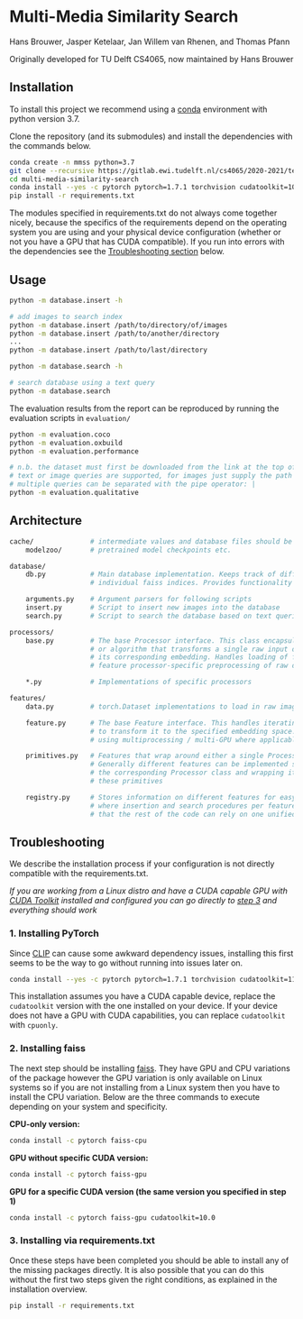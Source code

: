 # Multi-Media Similarity Search

Hans Brouwer, Jasper Ketelaar, Jan Willem van Rhenen, and Thomas Pfann

Originally developed for TU Delft CS4065, now maintained by Hans Brouwer

## Installation

To install this project we recommend using a [conda](https://docs.conda.io/en/latest/) environment with python version 3.7.

Clone the repository (and its submodules) and install the dependencies with the commands below.

```bash
conda create -n mmss python=3.7
git clone --recursive https://gitlab.ewi.tudelft.nl/cs4065/2020-2021/team23/multi-media-similarity-search.git
cd multi-media-similarity-search
conda install --yes -c pytorch pytorch=1.7.1 torchvision cudatoolkit=10.2
pip install -r requirements.txt
```

The modules specified in requirements.txt do not always come together nicely, because the specifics of the requirements depend on the operating system you are using and your physical device configuration (whether or not you have a GPU that has CUDA compatible). If you run into errors with the dependencies see the [Troubleshooting section](#troubleshooting) below.

## Usage

```bash
python -m database.insert -h

# add images to search index
python -m database.insert /path/to/directory/of/images
python -m database.insert /path/to/another/directory
...
python -m database.insert /path/to/last/directory
```

```bash
python -m database.search -h

# search database using a text query
python -m database.search
```

The evaluation results from the report can be reproduced by running the evaluation scripts in `evaluation/`

```bash
python -m evaluation.coco
python -m evaluation.oxbuild
python -m evaluation.performance

# n.b. the dataset must first be downloaded from the link at the top of the file
# text or image queries are supported, for images just supply the path
# multiple queries can be separated with the pipe operator: |
python -m evaluation.qualitative
```

## Architecture

```bash
cache/              # intermediate values and database files should be stored here
    modelzoo/       # pretrained model checkpoints etc.

database/
    db.py           # Main database implementation. Keeps track of different features in
                    # individual faiss indices. Provides functionality to search indices

    arguments.py    # Argument parsers for following scripts
    insert.py       # Script to insert new images into the database
    search.py       # Script to search the database based on text queries

processors/
    base.py         # The base Processor interface. This class encapsulates a specific feature processor
                    # or algorithm that transforms a single raw input data point into
                    # its corresponding embedding. Handles loading of feature processor weights and
                    # feature processor-specific preprocessing of raw data

    *.py            # Implementations of specific processors

features/
    data.py         # torch.Dataset implementations to load in raw images and videos

    feature.py      # The base Feature interface. This handles iterating over the data
                    # to transform it to the specified embedding space. Distributes work
                    # using multiprocessing / multi-GPU where applicable

    primitives.py   # Features that wrap around either a single Processor or multiple Processors.
                    # Generally different features can be implemented simply by writing
                    # the corresponding Processor class and wrapping its execution in one of
                    # these primitives

    registry.py     # Stores information on different features for easy access. This is
                    # where insertion and search procedures per feature are specified so
                    # that the rest of the code can rely on one unified API
```

## Troubleshooting
We describe the installation process if your configuration is not directly compatible with the requirements.txt.

_If you are working from a Linux distro and have a CUDA capable GPU with [CUDA Toolkit](https://developer.nvidia.com/cuda-downloads) installed and configured you can go directly to [step 3](#3-installing-via-requirementstxt) and everything should work_

### 1. Installing PyTorch

Since [CLIP](https://github.com/openai/CLIP) can cause some awkward dependency issues, installing this first seems to be the way to go without running  into issues later on.

```bash
conda install --yes -c pytorch pytorch=1.7.1 torchvision cudatoolkit=11.0
```
This installation assumes you have a CUDA capable device, replace the `cudatoolkit` version with the one installed on your device.
If your device does not have a GPU with CUDA capabilities, you can replace `cudatoolkit` with `cpuonly`.

### 2. Installing faiss
The next step should be installing [faiss](https://github.com/facebookresearch/faiss/blob/master). They have GPU and CPU variations of the package however the GPU variation is only available on Linux systems so if you are not installing from a Linux system then you have to install the CPU variation. Below are the three commands to execute depending on your system and specificity.

**CPU-only version:**
```bash
conda install -c pytorch faiss-cpu
```

**GPU without specific CUDA version:**
```bash
conda install -c pytorch faiss-gpu
```

**GPU for a specific CUDA version (the same version you specified in step 1)**
```bash
conda install -c pytorch faiss-gpu cudatoolkit=10.0
```

### 3. Installing via requirements.txt
Once these steps have been completed you should be able to install any of the missing packages directly. It is also
possible that you can do this without the first two steps given the right conditions, as explained in the installation overview.

```bash
pip install -r requirements.txt
```